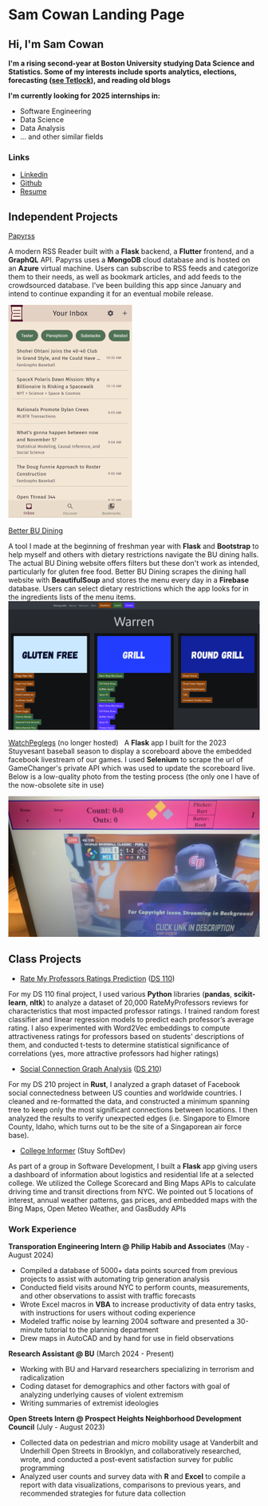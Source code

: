 # Sam Cowan Landing Page
## Hi, I'm Sam Cowan

**I'm a rising second-year at Boston University studying Data Science and Statistics. Some of my interests include sports analytics, elections, forecasting ([see Tetlock](https://en.wikipedia.org/wiki/Superforecasting:_The_Art_and_Science_of_Prediction)), and reading old blogs**

**I'm currently looking for 2025 internships in:**
- Software Engineering
- Data Science
- Data Analysis
- ... and other similar fields

### Links
- [Linkedin](https://www.linkedin.com/in/sam-t-cowan/)
- [Github](https://github.com/samc5)
- [Resume](resume.pdf)

## Independent Projects

[Papyrss](https://expertify.samcowan.net)  

  A modern RSS Reader built with a **Flask** backend, a **Flutter** frontend, and a **GraphQL** API. Papyrss uses a **MongoDB** cloud database and is hosted on an **Azure** virtual machine. Users can subscribe to RSS feeds and categorize them to their needs, as well as bookmark articles, and add feeds to the crowdsourced database. I've been building this app since January and intend to continue expanding it for an eventual mobile release.


![Papyrss](Papyrss2.png)

[Better BU Dining](https://budining.samcowan.net)  

A tool I made at the beginning of freshman year with **Flask** and **Bootstrap** to help myself and others with dietary restrictions navigate the BU dining halls. The actual BU Dining website offers filters but these don't work as intended, particularly for gluten free food. Better BU Dining scrapes the dining hall website with **BeautifulSoup** and stores the menu every day in a **Firebase** database. Users can select dietary restrictions which the app looks for in the ingredients lists of the menu items. 
![BU Dining](BUDining.png)

[WatchPeglegs](https://github.com/samc5/WatchPeglegs) (no longer hosted)    
A **Flask** app I built for the 2023 Stuyvesant baseball season to display a scoreboard above the embedded facebook livestream of our games. I used **Selenium** to scrape the url of GameChanger's private API which was used to update the scoreboard live. Below is a low-quality photo from the testing process (the only one I have of the now-obsolete site in use)

![WatchPeglegs](watchpeglegs.jpg)
## Class Projects

- [Rate My Professors Ratings Prediction](https://github.com/samc5/RMP_110) ([DS 110](https://www.bu.edu/academics/cds/courses/cds-ds-110/))

For my DS 110 final project, I used various **Python** libraries (**pandas**, **scikit-learn**, **nltk**) to analyze a dataset of 20,000 RateMyProfessors reviews for characteristics that most impacted professor ratings. I trained random forest classifier and linear regression models to predict each professor’s average rating. I also experimented with Word2Vec embeddings to compute attractiveness ratings for professors based on students' descriptions of them, and conducted t-tests to determine statistical significance of correlations (yes, more attractive professors had higher ratings)


- [Social Connection Graph Analysis](https://github.com/samc5/Final_DS210) ([DS 210](https://www.bu.edu/academics/cds/courses/cds-ds-210/))

For my DS 210 project in **Rust**, I analyzed a graph dataset of Facebook social connectedness between US counties and worldwide countries. I cleaned and re-formatted the data, and constructed a minimum spanning tree to keep only the most significant connections between locations. I then analyzed the results to verify unexpected edges (i.e. Singapore to Elmore County, Idaho, which turns out to be the site of a Singaporean air force base).


- [College Informer](https://github.com/samc5/CollegeInformer) (Stuy SoftDev)

As part of a group in Software Development, I built a **Flask** app giving users a dashboard of information about logistics and residential life at a selected college. We utilized the College Scorecard and Bing Maps APIs to calculate driving time and transit directions from NYC. We pointed out 5 locations of interest, annual weather patterns, gas prices, and embedded maps with the Bing Maps, Open Meteo Weather, and GasBuddy APIs


### Work Experience

**Transporation Engineering Intern @ Philip Habib and Associates** (May - August 2024)
- Compiled a database of 5000+ data points sourced from previous projects to assist with automating trip generation analysis
- Conducted field visits around NYC to perform counts, measurements, and other observations  to assist with traffic forecasts
- Wrote Excel macros in **VBA** to increase productivity of data entry tasks, with instructions for users without coding experience
- Modeled traffic noise by learning 2004 software and presented a 30-minute tutorial to the planning department
- Drew maps in AutoCAD and by hand for use in field observations

**Research Assistant @ BU** (March 2024 - Present)

- Working with BU and Harvard researchers specializing in terrorism and radicalization
- Coding dataset for demographics and other factors with goal of analyzing underlying causes of violent extremism
- Writing summaries of extremist ideologies

**Open Streets Intern @ Prospect Heights Neighborhood Development Council** (July - August 2023)

- Collected data on pedestrian and micro mobility usage at Vanderbilt and Underhill Open Streets in Brooklyn, and collaboratively researched, wrote, and conducted a post-event satisfaction survey for public programming
- Analyzed user counts and survey data with **R** and **Excel** to compile a report with data visualizations, comparisons to previous years, and recommended strategies for future data collection

